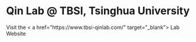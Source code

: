 # Qin Lab @ TBSI, Tsinghua University

<p>Visit the < a href="https://www.tbsi-qinlab.com/" target="_blank"> Lab Website</a><p>
